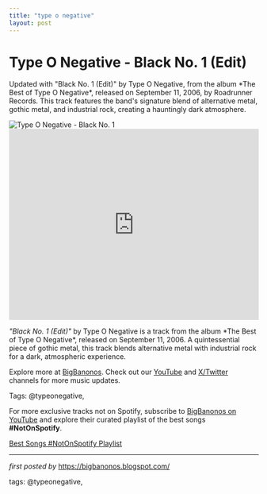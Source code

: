 ```yaml
---
title: "type o negative"
layout: post
---
```

<!-- Title of the Post -->
<h1 >Type O Negative - Black No. 1 (Edit)</h1> <!-- Introductory Text -->
<p >Updated with "Black No. 1 (Edit)" by Type O Negative, from the album *The Best of Type O Negative*, released on September 11, 2006, by Roadrunner Records. This track features the band's signature blend of alternative metal, gothic metal, and industrial rock, creating a hauntingly dark atmosphere.</p> <!-- Featured Image -->
<div > <img src="https://e.snmc.io/i/1200/s/5f486aa9a90a94f8494b366027192c4b/11643073" alt="Type O Negative - Black No. 1" />
</div> <!-- YouTube Video Embed -->
<div > <iframe width="100%" height="385" src="https://www.youtube.com/embed/vFwYJYl5GUQ" title="Type O Negative - Black No. 1 (Little Miss Scare -All) [HD Remaster] [OFFICIAL VIDEO]" frameborder="0" allow="accelerometer; autoplay; clipboard-write; encrypted-media; gyroscope; picture-in-picture; web-share" referrerpolicy="strict-origin-when-cross-origin" allowfullscreen></iframe>
</div> <!-- Song Information -->
<div > <p><em>"Black No. 1 (Edit)"</em> by Type O Negative is a track from the album *The Best of Type O Negative*, released on September 11, 2006. A quintessential piece of gothic metal, this track blends alternative metal with industrial rock for a dark, atmospheric experience.</p>
</div> <!-- Footer Links -->
<div > <p>Explore more at <a href="https://bigbanonos.blogspot.com/" target="_blank">BigBanonos</a>. Check out our <a href="https://www.youtube.com/@BigBanonos" target="_blank">YouTube</a> and <a href="https://x.com/bigbanonos" target="_blank">X/Twitter</a> channels for more music updates.</p>
</div> <!-- Tags -->
<p >Tags: @typeonegative,</p>


<!--Subscribe and Playlist Links-->
<div>
    <p>For more exclusive tracks not on Spotify, subscribe to <a href="https://www.youtube.com/@BigBanonos" target="_blank">BigBanonos on YouTube</a> and explore their curated playlist of the best songs <strong>#NotOnSpotify</strong>.</p>
    <p><a href="https://www.youtube.com/playlist?list=PLtuNtuTatqI0kFahUCbtbfenC_ET5O_tr" target="_blank">Best Songs #NotOnSpotify Playlist<br /></a></p></div>

<hr />

<p><em>first posted by</em> <a href="https://bigbanonos.blogspot.com/" rel="noopener" target="_new">https://bigbanonos.blogspot.com/</a></p>

<p>tags: @typeonegative,</p>
